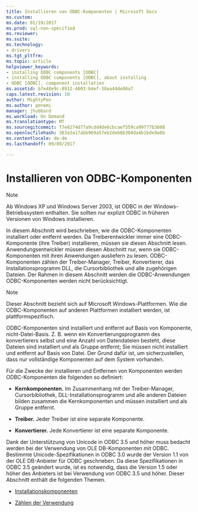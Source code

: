```yaml
---
title: Installieren von ODBC-Komponenten | Microsoft Docs
ms.custom: 
ms.date: 01/19/2017
ms.prod: sql-non-specified
ms.reviewer: 
ms.suite: 
ms.technology:
- drivers
ms.tgt_pltfrm: 
ms.topic: article
helpviewer_keywords:
- installing ODBC components [ODBC]
- installing ODBC components [ODBC], about installing
- ODBC [ODBC], component installation
ms.assetid: b7e48e9c-8912-4003-b4ef-30aa44de06a7
caps.latest.revision: 10
author: MightyPen
ms.author: genemi
manager: jhubbard
ms.workload: On Demand
ms.translationtype: MT
ms.sourcegitcommit: f7e6274d77a9cdd4de6cbcaef559ca99f77b3608
ms.openlocfilehash: 383a3a17abb969a57eb2de68b304da4b1bde9a6b
ms.contentlocale: de-de
ms.lasthandoff: 09/09/2017

---
```

# <a name="installing-odbc-components"></a>Installieren von ODBC-Komponenten
> [!NOTE]  
>  Ab Windows XP und Windows Server 2003, ist ODBC in der Windows-Betriebssystem enthalten. Sie sollten nur explizit ODBC in früheren Versionen von Windows installieren.  
  
 In diesem Abschnitt wird beschrieben, wie die ODBC-Komponenten installiert oder entfernt werden. Da Treiberentwickler immer eine ODBC-Komponente (ihre Treiber) installieren, müssen sie diesen Abschnitt lesen. Anwendungsentwickler müssen diesen Abschnitt nur, wenn sie ODBC-Komponenten mit ihren Anwendungen ausliefern zu lesen. ODBC-Komponenten zählen der Treiber-Manager, Treiber, Konvertierer, das Installationsprogramm DLL, die Cursorbibliothek und alle zugehörigen Dateien. Der Rahmen in diesem Abschnitt werden die ODBC-Anwendungen ODBC-Komponenten werden nicht berücksichtigt.  
  
> [!NOTE]  
>  Dieser Abschnitt bezieht sich auf Microsoft Windows-Plattformen. Wie die ODBC-Komponenten auf anderen Plattformen installiert werden, ist plattformspezifisch.  
  
 ODBC-Komponenten sind installiert und entfernt auf Basis von Komponente, nicht-Datei-Basis. Z. B. wenn ein Konvertierungsprogramm des konvertierers selbst und eine Anzahl von Datendateien besteht, diese Dateien sind installiert und als Gruppe entfernt; Sie müssen nicht installiert und entfernt auf Basis von Datei. Der Grund dafür ist, um sicherzustellen, dass nur vollständige Komponenten auf dem System vorhanden.  
  
 Für die Zwecke der installieren und Entfernen von Komponenten werden ODBC-Komponenten die folgenden so definiert:  
  
-   **Kernkomponenten.** Im Zusammenhang mit der Treiber-Manager, Cursorbibliothek, DLL-Installationsprogramm und alle anderen Dateien bilden zusammen die Kernkomponenten und müssen installiert und als Gruppe entfernt.  
  
-   **Treiber.** Jeder Treiber ist eine separate Komponente.  
  
-   **Konvertierer.** Jede Konvertierer ist eine separate Komponente.  
  
 Dank der Unterstützung von Unicode in ODBC 3.5 und höher muss bedacht werden bei der Verwendung von OLE DB-Komponenten mit ODBC. Bestimmte Unicode-Spezifikationen in ODBC 3.0 wurde der Version 1.1 von der OLE DB-Anbieter für ODBC geschrieben. Da diese Spezifikationen in ODBC 3.5 geändert wurde, ist es notwendig, dass die Version 1.5 oder höher des Anbieters ist bei Verwendung von ODBC 3.5 und höher. Dieser Abschnitt enthält die folgenden Themen.  
  
-   [Installationskomponenten](../../../odbc/reference/install/installation-components.md)  
  
-   [Zählen der Verwendung](../../../odbc/reference/install/usage-counting.md)

